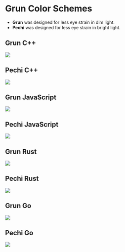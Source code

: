 # Grun Color Schemes
  - **Grun** was designed for less eye strain in dim light.
  - **Pechi** was designed for less eye strain in bright light.

## Grun C++
![](Grun_CPP.png)

## Pechi C++
![](Pechi_CPP.png)

## Grun JavaScript
![](Grun_JS.png)

## Pechi JavaScript
![](Pechi_JS.png)

## Grun Rust
![](Grun_RUST.png)

## Pechi Rust
![](Pechi_RUST.png)

## Grun Go
![](Grun_GO.png)

## Pechi Go
![](Pechi_GO.png)
